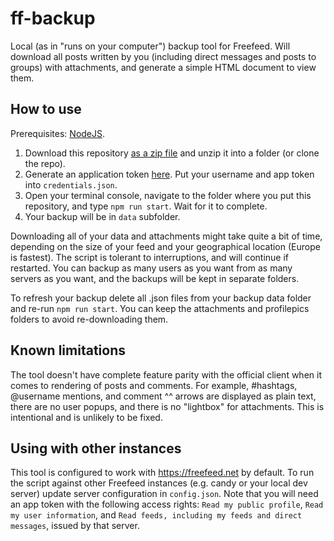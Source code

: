 # ff-backup

Local (as in "runs on your computer") backup tool for Freefeed. Will download all posts written by you (including direct messages and posts to groups) with attachments, and generate a simple HTML document to view them.

## How to use

Prerequisites: [NodeJS](https://nodejs.org/en/).

1. Download this repository [as a zip file](https://github.com/n1313/ff-backup/archive/master.zip) and unzip it into a folder (or clone the repo).
1. Generate an application token [here](https://freefeed.net/settings/app-tokens/create?title=ff-backup&scopes=read-my-info%20read-feeds). Put your username and app token into `credentials.json`.
1. Open your terminal console, navigate to the folder where you put this repository, and type `npm run start`. Wait for it to complete.
1. Your backup will be in `data` subfolder.

Downloading all of your data and attachments might take quite a bit of time, depending on the size of your feed and your geographical location (Europe is fastest). The script is tolerant to interruptions, and will continue if restarted. You can backup as many users as you want from as many servers as you want, and the backups will be kept in separate folders.

To refresh your backup delete all .json files from your backup data folder and re-run `npm run start`. You can keep the attachments and profilepics folders to avoid re-downloading them.

## Known limitations

The tool doesn't have complete feature parity with the official client when it comes to rendering of posts and comments. For example, #hashtags, @username mentions, and comment ^^ arrows are displayed as plain text, there are no user popups, and there is no "lightbox" for attachments. This is intentional and is unlikely to be fixed.

## Using with other instances

This tool is configured to work with https://freefeed.net by default. To run the script against other Freefeed instances (e.g. candy or your local dev server) update server configuration in `config.json`. Note that you will need an app token with the following access rights: `Read my public profile`, `Read my user information`, and `Read feeds, including my feeds and direct messages`, issued by that server.
